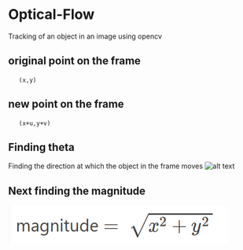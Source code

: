 # Optical-Flow
Tracking of an object in an image using opencv

## original point on the frame 
  ```
     (x,y)
  ```
## new point on the frame 
  ```
     (x+u,y+v)
  ```

## Finding theta 
Finding the direction at which the object in the frame moves
![alt text](https://raw.githubusercontent.com/DanielsKraus/Optical-Flow/branch/images/finding_theta.png)

## Next finding the magnitude

![alt text](https://raw.githubusercontent.com/DanielsKraus/Optical-Flow/branch/images/finding_magnitude.png)
